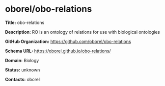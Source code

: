 # oborel/obo-relations

**Title:** obo-relations

**Description:** RO is an ontology of relations for use with biological ontologies

**GitHub Organization:** https://github.com/oborel/obo-relations

**Schema URL:** https://oborel.github.io/obo-relations/



**Domain:** Biology

**Status:** unknown



**Contacts:** oborel